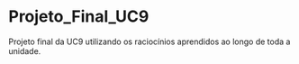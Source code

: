 # Projeto_Final_UC9
 Projeto final da UC9 utilizando os raciocínios aprendidos ao longo de toda a unidade.
